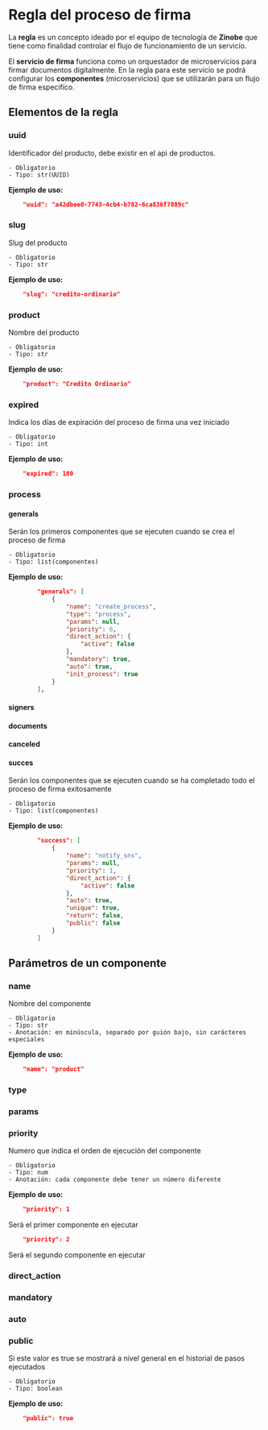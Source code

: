 # Regla del proceso de firma

La **regla** es un concepto ideado por el equipo de tecnología de **Zinobe** que tiene como finalidad controlar el flujo de funcionamiento de un servicio.

El **servicio de firma** funciona como un orquestador de microservicios para firmar documentos digitalmente. En la regla para este servicio se podrá configurar los **componentes** (microservicios) que se utilizarán para un flujo de firma especifíco.

## Elementos de la regla

### uuid
Identificador del producto, debe existir en el api de productos.

    - Obligatorio
    - Tipo: str(UUID)

**Ejemplo de uso:**
```json
    "uuid": "a42dbee0-7743-4cb4-b782-6ca836f7889c"
```

### slug
Slug del producto

    - Obligatorio
    - Tipo: str

**Ejemplo de uso:**
```json
    "slug": "credito-ordinario"
```

### product
Nombre del producto

    - Obligatorio
    - Tipo: str

**Ejemplo de uso:**
```json
    "product": "Credito Ordinario"
```

### expired
Indica los días de expiración del proceso de firma una vez iniciado

    - Obligatorio
    - Tipo: int

**Ejemplo de uso:**
```json
    "expired": 180
```
### process
#### generals
Serán los primeros componentes que se ejecuten cuando se crea el proceso de firma

    - Obligatorio
    - Tipo: list(componentes)

**Ejemplo de uso:**
```json
        "generals": [
            {
                "name": "create_process",
                "type": "process",
                "params": null,
                "priority": 6,
                "direct_action": {
                    "active": false
                },
                "mandatory": true,
                "auto": true,
                "init_process": true
            }
        ],
```

#### signers
#### documents
#### canceled
#### succes
Serán los componentes que se ejecuten cuando se ha completado todo el proceso de firma exitosamente

    - Obligatorio
    - Tipo: list(componentes)

**Ejemplo de uso:**
```json
        "success": [
            {
                "name": "notify_sns",
                "params": null,
                "priority": 1,
                "direct_action": {
                    "active": false
                },
                "auto": true,
                "unique": true,
                "return": false,
                "public": false
            }
        ]
```

## Parámetros de un componente

### name
Nombre del componente

    - Obligatorio
    - Tipo: str
    - Anotación: en minúscula, separado por guión bajo, sin carácteres especiales

**Ejemplo de uso:**
```json
    "name": "product"
```

### type
### params
### priority
Numero que indica el orden de ejecución del componente

    - Obligatorio
    - Tipo: num
    - Anotación: cada componente debe tener un número diferente

**Ejemplo de uso:**
```json
    "priority": 1
```
Será el primer componente en ejecutar
```json
    "priority": 2
```
Será el segundo componente en ejecutar

### direct_action
### mandatory
### auto
### public
Si este valor es true se mostrará a nivel general en el historial de pasos ejecutados

    - Obligatorio
    - Tipo: boolean

**Ejemplo de uso:**
```json
    "public": true
```